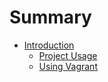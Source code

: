 # Summary

* [Introduction](README.md)
   * [Project Usage](gitbook/project_usage.md)
   * [Using Vagrant](gitbook/vagrant.md)

